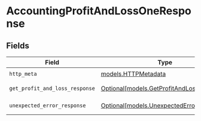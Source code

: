# AccountingProfitAndLossOneResponse


## Fields

| Field                                                                              | Type                                                                               | Required                                                                           | Description                                                                        |
| ---------------------------------------------------------------------------------- | ---------------------------------------------------------------------------------- | ---------------------------------------------------------------------------------- | ---------------------------------------------------------------------------------- |
| `http_meta`                                                                        | [models.HTTPMetadata](../models/httpmetadata.md)                                   | :heavy_check_mark:                                                                 | N/A                                                                                |
| `get_profit_and_loss_response`                                                     | [Optional[models.GetProfitAndLossResponse]](../models/getprofitandlossresponse.md) | :heavy_minus_sign:                                                                 | Profit & Loss Report                                                               |
| `unexpected_error_response`                                                        | [Optional[models.UnexpectedErrorResponse]](../models/unexpectederrorresponse.md)   | :heavy_minus_sign:                                                                 | Unexpected error                                                                   |